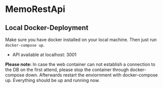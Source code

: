 # MemoRestApi

## Local Docker-Deployment

Make sure you have docker installed on your local machine. Then just run
`docker-compose up`.

- API available at localhost: 3001

**Please note:** In case the web container can not establish a connection to the
DB on the first attend, please stop the container through docker-compose down.
Afterwards restart the enviornment with docker-compose up. Everything should be
up and running now.
